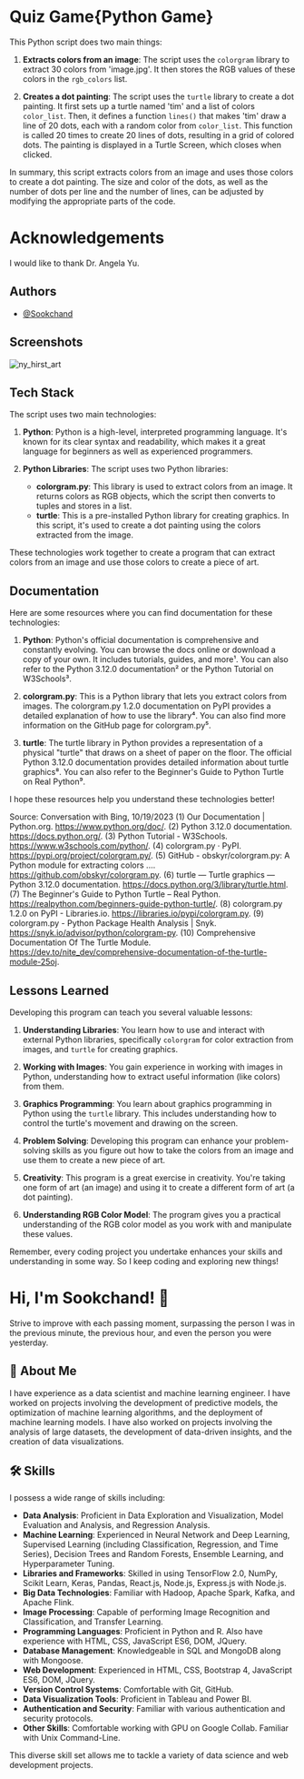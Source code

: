 
#  Quiz Game{Python Game}
This Python script does two main things:

1. **Extracts colors from an image**: The script uses the `colorgram` library to extract 30 colors from 'image.jpg'. It then stores the RGB values of these colors in the `rgb_colors` list.

2. **Creates a dot painting**: The script uses the `turtle` library to create a dot painting. It first sets up a turtle named 'tim' and a list of colors `color_list`. Then, it defines a function `lines()` that makes 'tim' draw a line of 20 dots, each with a random color from `color_list`. This function is called 20 times to create 20 lines of dots, resulting in a grid of colored dots. The painting is displayed in a Turtle Screen, which closes when clicked.

In summary, this script extracts colors from an image and uses those colors to create a dot painting. The size and color of the dots, as well as the number of dots per line and the number of lines, can be adjusted by modifying the appropriate parts of the code.
#  Acknowledgements
I would like to thank Dr. Angela Yu.
## Authors

- [@Sookchand](https://github.com/Sookchand)


## Screenshots

![ny_hirst_art](https://github.com/Sookchand/my_hirst_art/assets/34344439/3a8005bc-3f60-4d43-a064-c62cdef1345c)



## Tech Stack
The script uses two main technologies:

1. **Python**: Python is a high-level, interpreted programming language. It's known for its clear syntax and readability, which makes it a great language for beginners as well as experienced programmers.

2. **Python Libraries**: The script uses two Python libraries:
   - **colorgram.py**: This library is used to extract colors from an image. It returns colors as RGB objects, which the script then converts to tuples and stores in a list.
   - **turtle**: This is a pre-installed Python library for creating graphics. In this script, it's used to create a dot painting using the colors extracted from the image.

These technologies work together to create a program that can extract colors from an image and use those colors to create a piece of art.
## Documentation
Here are some resources where you can find documentation for these technologies:

1. **Python**: Python's official documentation is comprehensive and constantly evolving. You can browse the docs online or download a copy of your own. It includes tutorials, guides, and more¹. You can also refer to the Python 3.12.0 documentation² or the Python Tutorial on W3Schools³.

2. **colorgram.py**: This is a Python library that lets you extract colors from images. The colorgram.py 1.2.0 documentation on PyPI provides a detailed explanation of how to use the library⁴. You can also find more information on the GitHub page for colorgram.py⁵.

3. **turtle**: The turtle library in Python provides a representation of a physical "turtle" that draws on a sheet of paper on the floor. The official Python 3.12.0 documentation provides detailed information about turtle graphics⁸. You can also refer to the Beginner's Guide to Python Turtle on Real Python⁹.

I hope these resources help you understand these technologies better!

Source: Conversation with Bing, 10/19/2023
(1) Our Documentation | Python.org. https://www.python.org/doc/.
(2) Python 3.12.0 documentation. https://docs.python.org/.
(3) Python Tutorial - W3Schools. https://www.w3schools.com/python/.
(4) colorgram.py · PyPI. https://pypi.org/project/colorgram.py/.
(5) GitHub - obskyr/colorgram.py: A Python module for extracting colors .... https://github.com/obskyr/colorgram.py.
(6) turtle — Turtle graphics — Python 3.12.0 documentation. https://docs.python.org/3/library/turtle.html.
(7) The Beginner's Guide to Python Turtle – Real Python. https://realpython.com/beginners-guide-python-turtle/.
(8) colorgram.py 1.2.0 on PyPI - Libraries.io. https://libraries.io/pypi/colorgram.py.
(9) colorgram.py - Python Package Health Analysis | Snyk. https://snyk.io/advisor/python/colorgram-py.
(10) Comprehensive Documentation Of The Turtle Module. https://dev.to/nite_dev/comprehensive-documentation-of-the-turtle-module-25oj.
## Lessons Learned
Developing this program can teach you several valuable lessons:

1. **Understanding Libraries**: You learn how to use and interact with external Python libraries, specifically `colorgram` for color extraction from images, and `turtle` for creating graphics.

2. **Working with Images**: You gain experience in working with images in Python, understanding how to extract useful information (like colors) from them.

3. **Graphics Programming**: You learn about graphics programming in Python using the `turtle` library. This includes understanding how to control the turtle's movement and drawing on the screen.

4. **Problem Solving**: Developing this program can enhance your problem-solving skills as you figure out how to take the colors from an image and use them to create a new piece of art.

5. **Creativity**: This program is a great exercise in creativity. You're taking one form of art (an image) and using it to create a different form of art (a dot painting).

6. **Understanding RGB Color Model**: The program gives you a practical understanding of the RGB color model as you work with and manipulate these values.

Remember, every coding project you undertake enhances your skills and understanding in some way. So I keep coding and exploring new things!
# Hi, I'm Sookchand! 👋

Strive to improve with each passing moment, surpassing the person I was in the previous minute, the previous hour, and even the person you were yesterday.
## 🚀 About Me
I have experience as a data scientist and machine learning engineer. I have worked on projects involving the development of predictive models, the optimization of machine learning algorithms, and the deployment of machine learning models. I have also worked on projects involving the analysis of large datasets, the development of data-driven insights, and the creation of data visualizations.
## 🛠 Skills
I possess a wide range of skills including:

- **Data Analysis**: Proficient in Data Exploration and Visualization, Model Evaluation and Analysis, and Regression Analysis.
- **Machine Learning**: Experienced in Neural Network and Deep Learning, Supervised Learning (including Classification, Regression, and Time Series), Decision Trees and Random Forests, Ensemble Learning, and Hyperparameter Tuning.
- **Libraries and Frameworks**: Skilled in using TensorFlow 2.0, NumPy, Scikit Learn, Keras, Pandas, React.js, Node.js, Express.js with Node.js.
- **Big Data Technologies**: Familiar with Hadoop, Apache Spark, Kafka, and Apache Flink.
- **Image Processing**: Capable of performing Image Recognition and Classification, and Transfer Learning.
- **Programming Languages**: Proficient in Python and R. Also have experience with HTML, CSS, JavaScript ES6, DOM, JQuery.
- **Database Management**: Knowledgeable in SQL and MongoDB along with Mongoose.
- **Web Development**: Experienced in HTML, CSS, Bootstrap 4, JavaScript ES6, DOM, JQuery.
- **Version Control Systems**: Comfortable with Git, GitHub.
- **Data Visualization Tools**: Proficient in Tableau and Power BI.
- **Authentication and Security**: Familiar with various authentication and security protocols.
- **Other Skills**: Comfortable working with GPU on Google Collab. Familiar with Unix Command-Line.

This diverse skill set allows me to tackle a variety of data science and web development projects.
